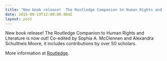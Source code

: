 ```yaml
---
title: "New book release!  The Routledge Companion to Human Rights and Literature"
date: 2015-08-19T12:00:00.864Z
layout: post
---
```

New book release!  The Routledge Companion to Human Rights and Literature is now out! Co-edited by Sophia A. McClennen and Alexandra Schultheis Moore, it includes  contributions by over 50 scholars.

More information at [Routledge](https://www.routledge.com/products/9780415736411).
